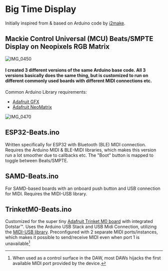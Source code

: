 # Big Time Display
Initially inspired from & based on Arduino code by [i2make](https://github.com/i2make/MTC_SPP_Reader).

## Mackie Control Universal (MCU) Beats/SMPTE Display on Neopixels RGB Matrix

![IMG_0450](https://github.com/atchoo78/Big-Time-Display/assets/20549049/c4cc1a18-8535-43ae-b1c1-123437c7ca66)

#### I created 3 different versions of the same Arduino base code. All 3 versions basically does the same thing, but is customized to run on different commonly used boards with different MIDI connections etc.

Common Arduino Library requirements:
- [Adafruit GFX](https://github.com/adafruit/Adafruit-GFX-Library)
- [Adafruit NeoMatrix](https://github.com/adafruit/Adafruit_NeoMatrix)

![IMG_0470](https://github.com/atchoo78/Big-Time-Display/assets/20549049/4b76f492-ce6f-45a3-8fd3-0c368c4b81d2)

## ESP32-Beats.ino
  
Written specifically for ESP32 with Bluetooth (BLE) MIDI connection. Requires the Arduino MIDI & BLE-MIDI libraries, which makes this version run a lot smoother due to callbacks etc.
The "Boot" button is mapped to toggle between Beats/SMPTE.

## SAMD-Beats.ino
  
For SAMD-based boards with an onboard push button and USB connection for MIDI. Requires the MIDI-USB library.

## TrinketM0-Beats.ino
  
Customized for the super tiny [Adafruit Trinket M0 board](https://www.adafruit.com/product/3500) with integrated Dotstar™. Uses the Arduino USB Stack and USB Midi Connection, utilizing the [MIDI-USB library](https://www.arduino.cc/reference/en/libraries/usb-midi/). Preconfigured with 2 separate MIDI ports/instances, which makes it possible to send/receive MIDI even when port 1 is unavailable[^1]

[^1]: When used as a control surface in the DAW, most DAWs hijacks the first available MIDI port provided by the device.

